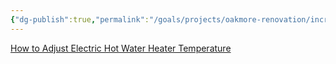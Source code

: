 ```yaml
---
{"dg-publish":true,"permalink":"/goals/projects/oakmore-renovation/increase-water-heater-max-tempurature/","tags":["oakmore-renovation-task"],"created":"Jan 22, 2024, 9:50 PM"}
---
```



[How to Adjust Electric Hot Water Heater Temperature](https://youtu.be/7k1F8gfKfEs?si=e_zkyP9mnkeq77Ov&t=82)
